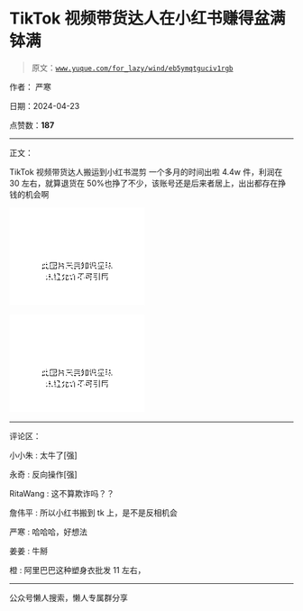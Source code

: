 # TikTok 视频带货达人在小红书赚得盆满钵满

> 原文：[`www.yuque.com/for_lazy/wind/eb5ymqtguciv1rgb`](https://www.yuque.com/for_lazy/wind/eb5ymqtguciv1rgb)

作者： 严寒

日期：2024-04-23

点赞数：**187**

* * *

正文：

TikTok 视频带货达人搬运到小红书混剪
一个多月的时间出啦 4.4w 件，利润在 30 左右，就算退货在 50%也挣了不少，该账号还是后来者居上，出出都存在挣钱的机会啊

![](img/4609617244392127657583248317f41e.png)

![](img/6327fe905a7d7716f73e62bac0b7cb73.png)

* * *

评论区：

小小朱 : 太牛了[强]

永奇 : 反向操作[强]

RitaWang : 这不算欺诈吗？？

詹伟平 : 所以小红书搬到 tk 上，是不是反相机会

严寒 : 哈哈哈，好想法

姜姜 : 牛掰

橙 : 阿里巴巴这种塑身衣批发 11 左右，

* * *

公众号懒人搜索，懒人专属群分享